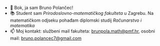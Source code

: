 - 👋 Bok, ja sam Bruno Polančec!
- 📚 Student sam _Prirodoslovno-matematičkog fakulteta_ u Zagrebu. Na matematičkom odjseku pohađam diplomski studij _Računarstvo i matematika_
- 📫 Moj kontakt: službeni mail fakulteta: brunpola.math@pmf.hr, osobni mail:  bruno.polancec7@gmail.com
  

 
<!---
BrunPola/BrunPola is a ✨ special ✨ repository because its `README.md` (this file) appears on your GitHub profile.
You can click the Preview link to take a look at your changes.
--->
